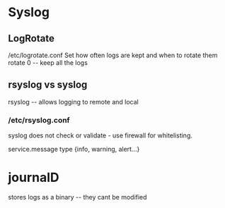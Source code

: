 # Syslog

## LogRotate
/etc/logrotate.conf
Set how often logs are kept and when to rotate them
rotate 0 -- keep all the logs


## rsyslog vs syslog
rsyslog -- allows logging to remote and local

### /etc/rsyslog.conf 
syslog does not check or validate - use firewall for whitelisting.

service.message type {info, warning, alert...}

# journalD

stores logs as a binary -- they cant be modified











